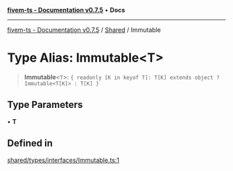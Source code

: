 [**fivem-ts - Documentation v0.7.5**](../../../README.md) • **Docs**

***

[fivem-ts - Documentation v0.7.5](../../../README.md) / [Shared](../README.md) / Immutable

# Type Alias: Immutable\<T\>

> **Immutable**\<`T`\>: `{ readonly [K in keyof T]: T[K] extends object ? Immutable<T[K]> : T[K] }`

## Type Parameters

• **T**

## Defined in

[shared/types/interfaces/Immutable.ts:1](https://github.com/Purpose-Dev/fivem-ts/blob/main/src/shared/types/interfaces/Immutable.ts#L1)
